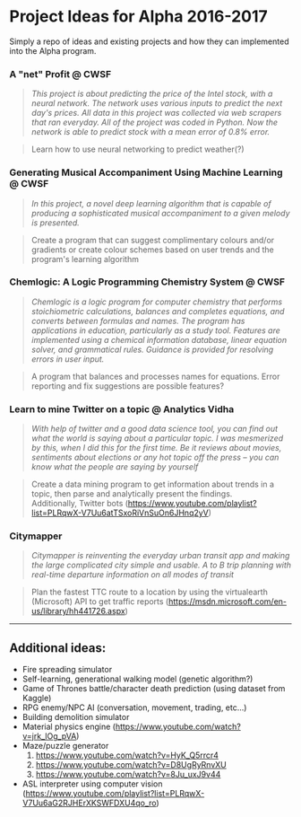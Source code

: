 # Project Ideas for Alpha 2016-2017
Simply a repo of ideas and existing projects and how they can implemented into the Alpha program.

### A "net" Profit @ CWSF
> _This project is about predicting the price of the Intel stock, with a neural network. The network uses various inputs to predict the next day's prices. All data in this project was collected via web scrapers that ran everyday. All of the project was coded in Python. Now the network is able to predict stock with a mean error of 0.8% error._

> Learn how to use neural networking to predict weather(?)

### Generating Musical Accompaniment Using Machine Learning @ CWSF
> _In this project, a novel deep learning algorithm that is capable of producing a sophisticated musical accompaniment to a given melody is presented._

> Create a program that can suggest complimentary colours and/or gradients or create colour schemes based on user trends and the program's learning algorithm

### Chemlogic: A Logic Programming Chemistry System @ CWSF
> _Chemlogic is a logic program for computer chemistry that performs stoichiometric calculations, balances and completes equations, and converts between formulas and names. The program has applications in education, particularly as a study tool. Features are implemented using a chemical information database, linear equation solver, and grammatical rules. Guidance is provided for resolving errors in user input._

> A program that balances and processes names for equations. Error reporting and fix suggestions are possible features?

### Learn to mine Twitter on a topic @ Analytics Vidha
> _With help of twitter and a good data science tool, you can find out what the world is saying about a particular topic. I was mesmerized by this, when I did this for the first time. Be it reviews about movies, sentiments about elections or any hot topic off the press – you can know what the people are saying by yourself_

> Create a data mining program to get information about trends in a topic, then parse and analytically present the findings.  
> Additionally, Twitter bots (https://www.youtube.com/playlist?list=PLRqwX-V7Uu6atTSxoRiVnSuOn6JHnq2yV)

### Citymapper
> _Citymapper is reinventing the everyday urban transit app and making the large complicated city simple and usable. A to B trip planning with real-time departure information on all modes of transit_

> Plan the fastest TTC route to a location by using the virtualearth (Microsoft) API to get traffic reports (https://msdn.microsoft.com/en-us/library/hh441726.aspx)

---

## Additional ideas:
  - Fire spreading simulator
  - Self-learning, generational walking model (genetic algorithm?)
  - Game of Thrones battle/character death prediction (using dataset from Kaggle)
  - RPG enemy/NPC AI (conversation, movement, trading, etc...)
  - Building demolition simulator
  - Material physics engine (https://www.youtube.com/watch?v=jrk_lOg_pVA)
  - Maze/puzzle generator
    1. https://www.youtube.com/watch?v=HyK_Q5rrcr4
    2. https://www.youtube.com/watch?v=D8UgRyRnvXU
    3. https://www.youtube.com/watch?v=8Ju_uxJ9v44
  - ASL interpreter using computer vision (https://www.youtube.com/playlist?list=PLRqwX-V7Uu6aG2RJHErXKSWFDXU4qo_ro)
